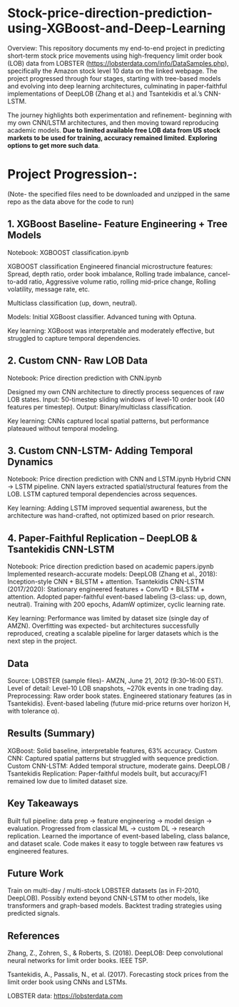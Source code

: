 # Stock-price-direction-prediction-using-XGBoost-and-Deep-Learning
Overview:
This repository documents my end-to-end project in predicting short-term stock price movements using high-frequency limit order book (LOB) data from LOBSTER (https://lobsterdata.com/info/DataSamples.php), specifically the Amazon stock level 10 data on the linked webpage.
The project progressed through four stages, starting with tree-based models and evolving into deep learning architectures, culminating in paper-faithful implementations of DeepLOB (Zhang et al.) and Tsantekidis et al.’s CNN-LSTM.

The journey highlights both experimentation and refinement- beginning with my own CNN/LSTM architectures, and then moving toward reproducing academic models. **Due to limited available free LOB data from US stock markets to be used for training, accuracy remained limited**. **Exploring options to get more such data**.

# Project Progression-: 

(Note- the specified files need to be downloaded and unzipped in the same repo as the data above for the code to run)

## 1. XGBoost Baseline- Feature Engineering + Tree Models

Notebook: XGBOOST classification.ipynb

XGBOOST classification
Engineered financial microstructure features: Spread, depth ratio, order book imbalance, Rolling trade imbalance, cancel-to-add ratio, Aggressive volume ratio, rolling mid-price change, Rolling volatility, message rate, etc.

Multiclass classification (up, down, neutral).

Models:
Initial XGBoost classifier.
Advanced tuning with Optuna.

Key learning: XGBoost was interpretable and moderately effective, but struggled to capture temporal dependencies.

## 2. Custom CNN- Raw LOB Data

Notebook: Price direction prediction with CNN.ipynb

Designed my own CNN architecture to directly process sequences of raw LOB states.
Input: 50-timestep sliding windows of level-10 order book (40 features per timestep).
Output: Binary/multiclass classification.

Key learning: CNNs captured local spatial patterns, but performance plateaued without temporal modeling.

## 3. Custom CNN-LSTM- Adding Temporal Dynamics

Notebook: Price direction prediction with CNN and LSTM.ipynb
Hybrid CNN → LSTM pipeline.
CNN layers extracted spatial/structural features from the LOB.
LSTM captured temporal dependencies across sequences.

Key learning: Adding LSTM improved sequential awareness, but the architecture was hand-crafted, not optimized based on prior research.

## 4. Paper-Faithful Replication – DeepLOB & Tsantekidis CNN-LSTM

Notebook: Price direction prediction based on academic papers.ipynb
Implemented research-accurate models:
DeepLOB (Zhang et al., 2018): Inception-style CNN + BiLSTM + attention.
Tsantekidis CNN-LSTM (2017/2020): Stationary engineered features + Conv1D + BiLSTM + attention.
Adopted paper-faithful event-based labeling (3-class: up, down, neutral).
Training with 200 epochs, AdamW optimizer, cyclic learning rate.

Key learning: Performance was limited by dataset size (single day of AMZN). Overfitting was expected- but architectures successfully reproduced, creating a scalable pipeline for larger datasets which is the next step in the project.

## Data

Source: LOBSTER (sample files)- AMZN, June 21, 2012 (9:30–16:00 EST).
Level of detail: Level-10 LOB snapshots, ~270k events in one trading day.
Preprocessing:
Raw order book states.
Engineered stationary features (as in Tsantekidis).
Event-based labeling (future mid-price returns over horizon H, with tolerance α).

## Results (Summary)

XGBoost: Solid baseline, interpretable features, 63% accuracy.
Custom CNN: Captured spatial patterns but struggled with sequence prediction.
Custom CNN-LSTM: Added temporal structure, moderate gains.
DeepLOB / Tsantekidis Replication: Paper-faithful models built, but accuracy/F1 remained low due to limited dataset size.

## Key Takeaways

Built full pipeline: data prep → feature engineering → model design → evaluation.
Progressed from classical ML → custom DL → research replication.
Learned the importance of event-based labeling, class balance, and dataset scale.
Code makes it easy to toggle between raw features vs engineered features.

## Future Work

Train on multi-day / multi-stock LOBSTER datasets (as in FI-2010, DeepLOB).
Possibly extend beyond CNN-LSTM to other models, like transformers and graph-based models.
Backtest trading strategies using predicted signals.

## References

Zhang, Z., Zohren, S., & Roberts, S. (2018). DeepLOB: Deep convolutional neural networks for limit order books. IEEE TSP.

Tsantekidis, A., Passalis, N., et al. (2017). Forecasting stock prices from the limit order book using CNNs and LSTMs.

LOBSTER data: https://lobsterdata.com
